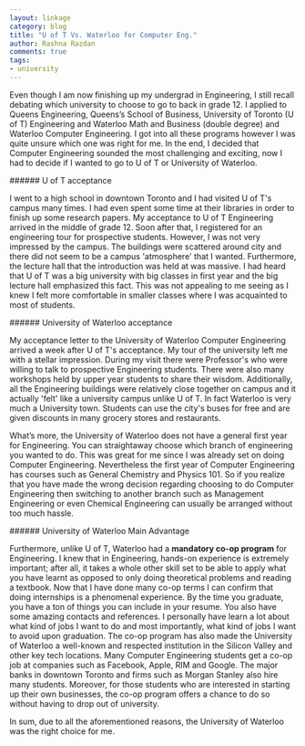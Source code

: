 ```yaml
---
layout: linkage
category: blog
title: "U of T Vs. Waterloo for Computer Eng."
author: Rashna Razdan
comments: true
tags:
- university
---
```


<p>Even though I am now finishing up my undergrad in Engineering, I still recall debating which university to choose to go to back in grade 12. I applied to Queens Engineering, Queens’s School of Business, University of Toronto (U of T) Engineering and Waterloo Math and Business (double degree) and Waterloo Computer Engineering. I got into all these programs however I was quite unsure which one was right for me. In the end, I decided that Computer Engineering sounded the most challenging and exciting, now I had to decide if I wanted to go to U of T or University of Waterloo.</p>
###### U of T acceptance
<p>I went to a high school in downtown Toronto and I had visited U of T's campus many times. I had even spent some time at their libraries in order to finish up some research papers. My acceptance to U of T Engineering arrived in the middle of grade 12. Soon after that, I registered for an engineering tour for prospective students. However, I was not very impressed by the campus. The buildings were scattered around city and there did not seem to be a campus 'atmosphere' that I wanted. Furthermore, the lecture hall that the introduction was held at was massive. I had heard that U of T was a big university with big classes in first year and the big lecture hall emphasized this fact. This was not appealing to me seeing as I knew I felt more comfortable in smaller classes where I was acquainted to most of students.</p>
###### University of Waterloo acceptance
<p>My acceptance letter to the University of Waterloo Computer Engineering arrived a week after U of T's acceptance. My tour of the university left me with a stellar impression. During my visit there were Professor's who were willing to talk to prospective Engineering students. There were also many workshops held by upper year students to share their wisdom. Additionally, all the Engineering buildings were relatively close together on campus and it actually 'felt' like a university campus unlike U of T. In fact Waterloo is very much a University town. Students can use the city's buses for free and are given discounts in many grocery stores and restaurants.</p>   
<p>What’s more, the University of Waterloo does not have a general first year for Engineering. You can straightaway choose which branch of engineering you wanted to do. This was great for me since I was already set on doing Computer Engineering. Nevertheless the first year of Computer Engineering has courses such as General Chemistry and Physics 101. So if you realize that you have made the wrong decision regarding choosing to do Computer Engineering then switching to another branch such as Management Engineering or even Chemical Engineering can usually be arranged without too much hassle.</p>
###### University of Waterloo Main Advantage
<p>Furthermore, unlike U of T, Waterloo had a <b>mandatory co-op program</b> for Engineering. I knew that in Engineering, hands-on experience is extremely important; after all, it takes a whole other skill set to be able to apply what you have learnt as opposed to only doing theoretical problems and reading a textbook. Now that I have done many co-op terms I can confirm that doing internships is a phenomenal experience. By the time you graduate, you have a ton of things you can include in your resume. You also have some amazing contacts and references. I personally have learn a lot about what kind of jobs I want to do and most importantly, what kind of jobs I want to avoid upon graduation. The co-op program has also made the University of Waterloo a well-known and respected institution in the Silicon Valley and other key tech locations. Many Computer Engineering students get a co-op job at companies such as Facebook, Apple, RIM and Google. The major banks in downtown Toronto and firms such as Morgan Stanley also hire many students. Moreover, for those students who are interested in starting up their own businesses, the co-op program offers a chance to do so without having to drop out of university.</p>
<p>In sum, due to all the aforementioned reasons, the University of Waterloo was the right choice for me.</p> 



